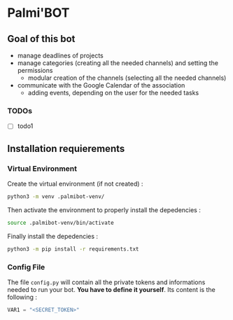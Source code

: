 # Palmi'BOT

## Goal of this bot

- manage deadlines of projects
- manage categories (creating all the needed channels) and setting the permissions
  - modular creation of the channels (selecting all the needed channels)
- communicate with the Google Calendar of the association
  - adding events, depending on the user for the needed tasks

### TODOs

- [ ] todo1 

## Installation  requierements

### Virtual Environment

Create the virtual environment (if not created) :
```bash
python3 -m venv .palmibot-venv/
```

Then activate the environment to properly install the depedencies :
```bash
source .palmibot-venv/bin/activate
```

Finally install the depedencies :
```bash
python3 -m pip install -r requirements.txt
```


### Config File

The file `config.py` will contain all the private tokens and informations needed to run your bot. **You have to define it yourself**. Its content is the following :
```python
VAR1 = "<SECRET_TOKEN>"
``` 
